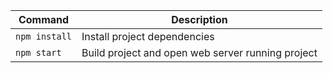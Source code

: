 

| Command | Description |
|---------|-------------|
| `npm install` | Install project dependencies |
| `npm start` | Build project and open web server running project |


